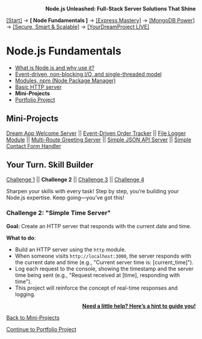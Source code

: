 **<p align="right">Node.js Unleashed: Full-Stack Server Solutions That Shine</p>**

[[Start]](../Introduction.md) → **[ Node Fundamentals ]** → [[Express Mastery]](../chapter-02/2-1.md) → [[MongoDB Power]](../chapter-03/3-1.md) → [[Secure, Smart & Scalable]](../chapter-04/4-1.md) → [[YourDreamProject LIVE]](../chapter-05/5-1.md)

# Node.js Fundamentals
* [What is Node.js and why use it?](1-1.md)
* [Event-driven, non-blocking I/O, and single-threaded model](1-2.md)
* [Modules, npm (Node Package Manager)](1-3.md)
* [Basic HTTP server](1-4.md)
* **Mini-Projects**
* [Portfolio Project](1-6.md)

## Mini-Projects

[Dream App Welcome Server](1-5.md) || [Event-Driven Order Tracker](1-5-2.md) || [File Logger Module](1-5-3.md) || [Multi-Route Greeting Server](1-5-4.md) || [Simple JSON API Server](1-5-5.md) || [Simple Contact Form Handler](1-5-6.md)

## Your Turn. Skill Builder

[Challenge 1](1-5SB.md) || **Challenge 2** || [Challenge 3](1-5SB-3.md) || [Challenge 4](1-5SB-4.md)

Sharpen your skills with every task! Step by step, you’re building your Node.js expertise. Keep going—you’ve got this!

### Challenge 2: "Simple Time Server"

**Goal:** Create an HTTP server that responds with the current date and time.

**What to do**:  
- Build an HTTP server using the `http` module.  
- When someone visits `http://localhost:3000`, the server responds with the current date and time (e.g., "Current server time is: [current_time]").  
- Log each request to the console, showing the timestamp and the server time being sent (e.g., "Request received at [time], responding with time").  
- This project will reinforce the concept of real-time responses and logging.

**<p align="right">[Need a little help? Here’s a hint to guide you!](1-5SB-2H.md)</p>**

[Back to Mini-Projects](1-5.md)

[Continue to Portfolio Project](1-6.md)

